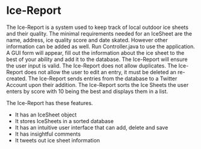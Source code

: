 # Ice-Report 
The Ice-Report is a system used to keep track of local outdoor ice sheets and their quality.
The minimal requirements needed for an IceSheet are the name, address, ice quality score and date skated. However other information can be added as well.
Run Controller.java to use the application. A GUI form will appear, fill out the information about the ice sheet to the best of your ability and add it to the database. 
The Ice-Report will ensure the user input is valid. 
The Ice-Report does not allow duplicates. The Ice-Report does not allow the user to edit an entry, it must be deleted an re-created.
The Ice-Report sends entries from the database to a Twitter Account upon their addition. 
The Ice-Report sorts the Ice Sheets the user enters by score with 10 being the best and displays them in a list.


The Ice-Report has these features.
* It has an IceSheet object
* It stores IceSheets in a sorted database
* It has an intuitive user interface that can add, delete and save
* It has insightful comments
* It tweets out ice sheet information